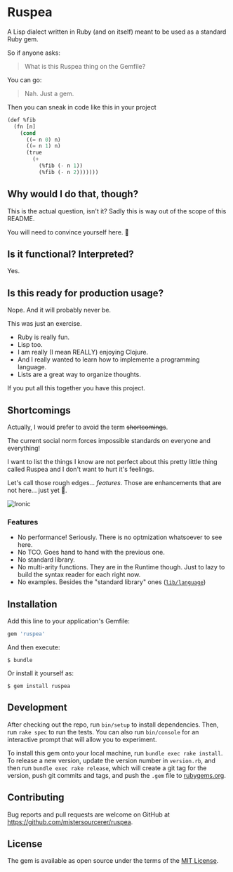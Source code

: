 # Ruspea

A Lisp dialect written in Ruby (and on itself)
meant to be used as a standard Ruby gem.

So if anyone asks:

> What is this Ruspea thing on the Gemfile?

You can go:

> Nah. Just a gem.

Then you can sneak in code like this in your project

```lisp
(def %fib
  (fn [n]
    (cond
      ((= n 0) n)
      ((= n 1) n)
      (true
        (+
          (%fib (- n 1))
          (%fib (- n 2)))))))
```

## Why would I do that, though?

This is the actual question, isn't it?
Sadly this is way out of the scope of this README.

You will need to convince yourself here. 😬

## Is it functional? Interpreted?

Yes.

## Is this ready for production usage?

Nope.
And it will probably never be.

This was just an exercise.

  - Ruby is really fun.
  - Lisp too.
  - I am really (I mean REALLY) enjoying Clojure.
  - And I really wanted to learn how to implemente a programming language.
  - Lists are a great way to organize thoughts.

If you put all this together you have this project.

## Shortcomings

Actually, I would prefer to avoid the term ~~shortcomings~~.

The current social norm forces impossible standards
on everyone and everything!

I want to list the things I know are not perfect
about this pretty little thing called Ruspea
and I don't want to hurt it's feelings.

Let's call those rough edges... *features*.
Those are enhancements that are not here... just yet 😬.

![Ironic](https://media.giphy.com/media/9MJ6xrgVR9aEwF8zCJ/source.gif)

### Features

  - No performance! Seriously. There is no optmization whatsoever to see here.
  - No TCO. Goes hand to hand with the previous one.
  - No standard library.
  - No multi-arity functions.
    They are in the Runtime though. Just to lazy to build the syntax reader for each right now.
  - No examples. Besides the "standard library" ones ([`lib/language`](https://github.com/mistersourcerer/ruspea/blob/master/lib/language/standard.rsp))

## Installation

Add this line to your application's Gemfile:

```ruby
gem 'ruspea'
```

And then execute:

    $ bundle

Or install it yourself as:

    $ gem install ruspea


## Development

After checking out the repo, run `bin/setup` to install dependencies. Then, run `rake spec` to run the tests. You can also run `bin/console` for an interactive prompt that will allow you to experiment.

To install this gem onto your local machine, run `bundle exec rake install`. To release a new version, update the version number in `version.rb`, and then run `bundle exec rake release`, which will create a git tag for the version, push git commits and tags, and push the `.gem` file to [rubygems.org](https://rubygems.org).

## Contributing

Bug reports and pull requests are welcome on GitHub at https://github.com/mistersourcerer/ruspea.

## License

The gem is available as open source under the terms of the [MIT License](https://opensource.org/licenses/MIT).
